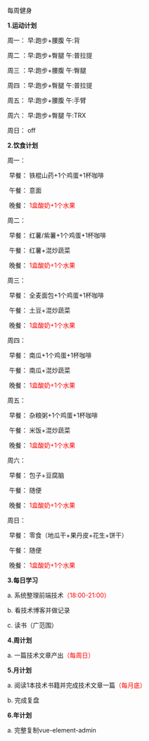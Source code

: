 每周健身



**1.运动计划**

周一： 早:跑步+腰腹			 午:背

周二 ：早:跑步+臀腿			 午:普拉提

周三 ：早:跑步+腰腹             午:臀腿

周四 ：早:跑步+臀腿	  	   午:普拉提

周五： 早:跑步+腰腹	    	 午:手臂

周六： 早:跑步+臀腿			 午:TRX					  

周日： off		 					



**2.饮食计划**

周一：

​		早餐：	铁棍山药+1个鸡蛋+1杯咖啡

​		午餐：	意面

​		晚餐：	<font color='red'>1盒酸奶+1个水果</font>

周二：

​		早餐：	红薯/紫薯+1个鸡蛋+1杯咖啡

​		午餐：	红薯+混炒蔬菜

​		晚餐：	<font color='red'>1盒酸奶+1个水果</font>

周三：

​		早餐：	全麦面包+1个鸡蛋+1杯咖啡

​		午餐：	土豆+混炒蔬菜

​		晚餐：	<font color='red'>1盒酸奶+1个水果</font>

周四：

​		早餐：	南瓜+1个鸡蛋+1杯咖啡

​		午餐：	南瓜+混炒蔬菜

​		晚餐：	<font color='red'>1盒酸奶+1个水果</font>

周五：

​		早餐：	杂粮粥+1个鸡蛋+1杯咖啡

​		午餐：	米饭+混炒蔬菜

​		晚餐：	<font color='red'>1盒酸奶+1个水果</font>

周六：

​		早餐：	包子+豆腐脑

​		午餐：	随便

​		晚餐：	<font color='red'>1盒酸奶+1个水果</font>

周日：

​		早餐：	零食（地瓜干+果丹皮+花生+饼干）

​		午餐：	随便

​		晚餐：	<font color='red'>1盒酸奶+1个水果</font>

**3.每日学习**

a. 系统整理前端技术<font color='red'>（18:00-21:00）</font>

b. 看技术博客并做记录

c. 读书（广范围）



**4.周计划**

a. 一篇技术文章产出<font color='red'>（每周日）</font>



**5.月计划**

a. 阅读1本技术书籍并完成技术文章一篇<font color='red'>（每月底）</font>

b. 完成复盘



**6.年计划**

a. 完整复制vue-element-admin






